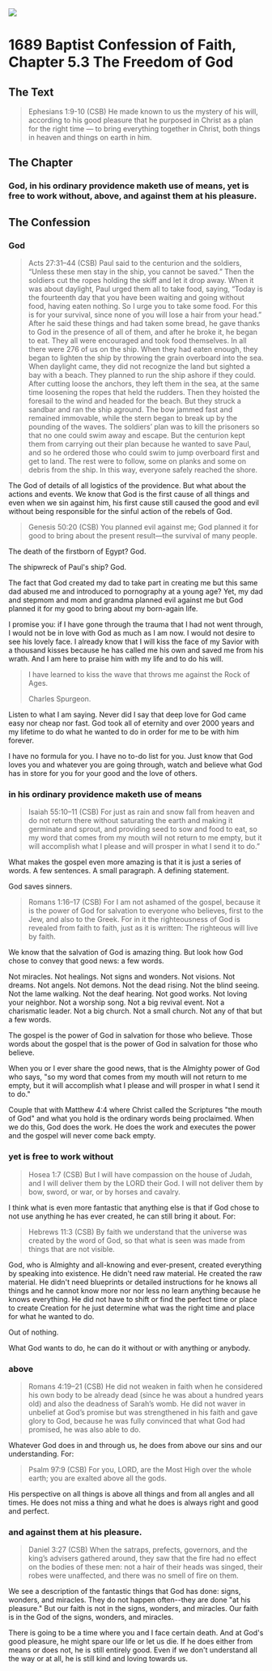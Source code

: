 <img class="intro-right" src="/images/art-1689.png">

# 1689 Baptist Confession of Faith, Chapter 5.3 The Freedom of God

## The Text

>Ephesians 1:9-10 (CSB) He made known to us the mystery of his will, according to his good pleasure that he purposed in Christ as a plan for the right time — to bring everything together in Christ, both things in heaven and things on earth in him.

## The Chapter

### God, in his ordinary providence maketh use of means, yet is free to work without, above, and against them at his pleasure.

## The Confession

### God

>Acts 27:31–44 (CSB) Paul said to the centurion and the soldiers, “Unless these men stay in the ship, you cannot be saved.” Then the soldiers cut the ropes holding the skiff and let it drop away. When it was about daylight, Paul urged them all to take food, saying, “Today is the fourteenth day that you have been waiting and going without food, having eaten nothing. So I urge you to take some food. For this is for your survival, since none of you will lose a hair from your head.” After he said these things and had taken some bread, he gave thanks to God in the presence of all of them, and after he broke it, he began to eat. They all were encouraged and took food themselves. In all there were 276 of us on the ship. When they had eaten enough, they began to lighten the ship by throwing the grain overboard into the sea. When daylight came, they did not recognize the land but sighted a bay with a beach. They planned to run the ship ashore if they could. After cutting loose the anchors, they left them in the sea, at the same time loosening the ropes that held the rudders. Then they hoisted the foresail to the wind and headed for the beach. But they struck a sandbar and ran the ship aground. The bow jammed fast and remained immovable, while the stern began to break up by the pounding of the waves. The soldiers’ plan was to kill the prisoners so that no one could swim away and escape. But the centurion kept them from carrying out their plan because he wanted to save Paul, and so he ordered those who could swim to jump overboard first and get to land. The rest were to follow, some on planks and some on debris from the ship. In this way, everyone safely reached the shore.

The God of details of all logistics of the providence. But what about the actions and events. We know that God is the first cause of all things and even when we sin against him, his first cause still caused the good and evil without being responsible for the sinful action of the rebels of God.

>Genesis 50:20 (CSB) You planned evil against me; God planned it for good to bring about the present result—the survival of many people.

The death of the firstborn of Egypt? God.

The shipwreck of Paul's ship? God.

The fact that God created my dad to take part in creating me but this same dad abused me and introduced to pornography at a young age? Yet, my dad and stepmom and mom and grandma planned evil against me but God planned it for my good to bring about my born-again life.

I promise you: if I have gone through the trauma that I had not went through, I would not be in love with God as much as I am now. I would not desire to see his lovely face. I already know that I will kiss the face of my Savior with a thousand kisses because he has called me his own and saved me from his wrath. And I am here to praise him with my life and to do his will.

>I have learned to kiss the wave that throws me against the Rock of Ages.
>
>Charles Spurgeon.

Listen to what I am saying. Never did I say that deep love for God came easy nor cheap nor fast. God took all of eternity and over 2000 years and my lifetime to do what he wanted to do in order for me to be with him forever.

I have no formula for you. I have no to-do list for you. Just know that God loves you and whatever you are going through, watch and believe what God has in store for you for your good and the love of others.

### in his ordinary providence maketh use of means

>Isaiah 55:10–11 (CSB) For just as rain and snow fall from heaven and do not return there without saturating the earth and making it germinate and sprout, and providing seed to sow and food to eat, so my word that comes from my mouth will not return to me empty, but it will accomplish what I please and will prosper in what I send it to do.”

What makes the gospel even more amazing is that it is just a series of words. A few sentences. A small paragraph. A defining statement. 

God saves sinners.

>Romans 1:16–17 (CSB) For I am not ashamed of the gospel, because it is the power of God for salvation to everyone who believes, first to the Jew, and also to the Greek. For in it the righteousness of God is revealed from faith to faith, just as it is written: The righteous will live by faith.

We know that the salvation of God is amazing thing. But look how God chose to convey that good news: a few words.

Not miracles. Not healings. Not signs and wonders. Not visions. Not dreams. Not angels. Not demons. Not the dead rising. Not the blind seeing. Not the lame walking. Not the deaf hearing. Not good works. Not loving your neighbor. Not a worship song. Not a big revival event. Not a charismatic leader. Not a big church. Not a small church. Not any of that but a few words.

The gospel is the power of God in salvation for those who believe. Those words about the gospel that is the power of God in salvation for those who believe.

When you or I ever share the good news, that is the Almighty power of God who says, "so my word that comes from my mouth will not return to me empty, but it will accomplish what I please and will prosper in what I send it to do."

Couple that with Matthew 4:4 where Christ called the Scriptures "the mouth of God" and what you hold is the ordinary words being proclaimed. When we do this, God does the work. He does the work and executes the power and the gospel will never come back empty.

### yet is free to work without

>Hosea 1:7 (CSB) But I will have compassion on the house of Judah, and I will deliver them by the LORD their God. I will not deliver them by bow, sword, or war, or by horses and cavalry.

I think what is even more fantastic that anything else is that if God chose to not use anything he has ever created, he can still bring it about. For:

>Hebrews 11:3 (CSB) By faith we understand that the universe was created by the word of God, so that what is seen was made from things that are not visible.

God, who is Almighty and all-knowing and ever-present, created everything by speaking into existence. He didn't need raw material. He created the raw material. He didn't need blueprints or detailed instructions for he knows all things and he cannot know more nor nor less no learn anything because he knows everything. He did not have to shift or find the perfect time or place to create Creation for he just determine what was the right time and place for what he wanted to do.

Out of nothing.

What God wants to do, he can do it without or with anything or anybody.

### above

>Romans 4:19–21 (CSB) He did not weaken in faith when he considered his own body to be already dead (since he was about a hundred years old) and also the deadness of Sarah’s womb. He did not waver in unbelief at God’s promise but was strengthened in his faith and gave glory to God, because he was fully convinced that what God had promised, he was also able to do.

Whatever God does in and through us, he does from above our sins and our understanding. For:

>Psalm 97:9 (CSB) For you, LORD, are the Most High over the whole earth; you are exalted above all the gods.

His perspective on all things is above all things and from all angles and all times. He does not miss a thing and what he does is always right and good and perfect.

### and against them at his pleasure.

>Daniel 3:27 (CSB) When the satraps, prefects, governors, and the king’s advisers gathered around, they saw that the fire had no effect on the bodies of these men: not a hair of their heads was singed, their robes were unaffected, and there was no smell of fire on them.

We see a description of the fantastic things that God has done: signs, wonders, and miracles. They do not happen often--they are done "at his pleasure." But our faith is not in the signs, wonders, and miracles. Our faith is in the God of the signs, wonders, and miracles.

There is going to be a time where you and I face certain death. And at God's good pleasure, he might spare our life or let us die. If he does either from means or does not, he is still entirely good. Even if we don't understand all the way or at all, he is still kind and loving towards us. 
